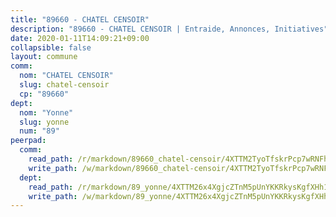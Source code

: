 ```yaml
---
title: "89660 - CHATEL CENSOIR"
description: "89660 - CHATEL CENSOIR | Entraide, Annonces, Initiatives"
date: 2020-01-11T14:09:21+09:00
collapsible: false
layout: commune
comm:
  nom: "CHATEL CENSOIR"
  slug: chatel-censoir
  cp: "89660"
dept:
  nom: "Yonne"
  slug: yonne
  num: "89"
peerpad:
  comm:
    read_path: /r/markdown/89660_chatel-censoir/4XTTM2TyoTfskrPcp7wRNFh2cSCMnxKmiXCxmWoVveA95fvoB
    write_path: /w/markdown/89660_chatel-censoir/4XTTM2TyoTfskrPcp7wRNFh2cSCMnxKmiXCxmWoVveA95fvoB-K3TgTmdrsMYWgdosFebU7tB8KYbPqK5WKmgW27TZ1EX5v6o5GhXjXhdXvwKrsxZ3BcWfSjyRpE9B4bqYyCwcEkVoH79D8JouteoJXCH1nE4ziJ6zTYm7gyT45WtbWq3RQfaWFMG5
  dept:
    read_path: /r/markdown/89_yonne/4XTTM26x4XgjcZTnM5pUnYKKRkysKgfXHh1wiigoPHqn9LDKB
    write_path: /w/markdown/89_yonne/4XTTM26x4XgjcZTnM5pUnYKKRkysKgfXHh1wiigoPHqn9LDKB-K3TgU4xaMVqzoRnPJNyddApuMoWvJyHL35bzooauYvdhG3MLg3ikjpoueq9BDtqVP4hJBQxpPxix2gohzXyST9tZPnEkyXpDMdHiAFpx7EU6e8WgvFk7NPsBQepM8o13bG9dyqq7
---
```


